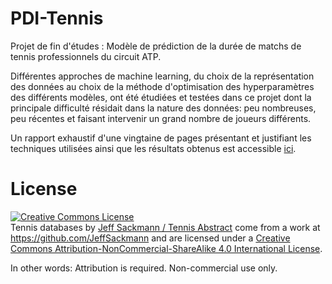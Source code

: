 # PDI-Tennis
Projet de fin d'études : Modèle de prédiction de la durée de matchs de tennis professionnels du circuit ATP.

Différentes approches de machine learning, du choix de la représentation des données au choix de la méthode d'optimisation des hyperparamètres des différents modèles, ont été étudiées et testées dans ce projet dont la principale difficulté résidait dans la nature des données: peu nombreuses, peu récentes et faisant intervenir un grand nombre de joueurs différents.

Un rapport exhaustif d'une vingtaine de pages présentant et justifiant les techniques utilisées ainsi que les résultats obtenus est accessible [ici](https://github.com/leobeuque/PDI-Tennis-main/blob/main/Rapport_PDI_Leo_Beuque.pdf).

# License

<a rel="license" href="http://creativecommons.org/licenses/by-nc-sa/4.0/"><img alt="Creative Commons License" style="border-width:0" src="https://i.creativecommons.org/l/by-nc-sa/4.0/88x31.png" /></a><br /><span xmlns:dct="http://purl.org/dc/terms/" href="http://purl.org/dc/dcmitype/Dataset" property="dct:title" rel="dct:type">Tennis databases by <a xmlns:cc="http://creativecommons.org/ns#" href="http://www.tennisabstract.com/" property="cc:attributionName" rel="cc:attributionURL">Jeff Sackmann / Tennis Abstract</a> come from a work at <a xmlns:dct="http://purl.org/dc/terms/" href="https://github.com/JeffSackmann" rel="dct:source">https://github.com/JeffSackmann</a> and are licensed under a <a rel="license" href="http://creativecommons.org/licenses/by-nc-sa/4.0/">Creative Commons Attribution-NonCommercial-ShareAlike 4.0 International License</a>.

In other words: Attribution is required. Non-commercial use only. 
